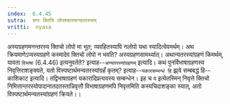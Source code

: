 ```yaml
---
index:  6.4.45
sutra:  सनः क्तिचि लोपश्चास्यान्यतरस्याम्
vritti:  nyasa
---
```


अस्यग्रहणमनन्तरस्य क्तिचो लोपो मा भूत; व्यवहितस्यापि नलोपो यथा स्यादित्येवमर्थम्। अथ क्रियमाणेऽप्यस्यग्रहणे कस्मादेव क्तिचो लोपो न भवति? अस्यग्रहणसामर्थ्यात्। अथान्यतरस्यांग्रहणं किमर्थम्, यावता `विभाषा` (6.4.46) इत्यनुवर्तते? इत्याह--`अन्यतरस्यांग्रहणम्` इत्यादि। कथं पुनर्विभाषाग्रहणस्य निवृत्तिराशङ्क्यते, यतो विस्पष्टार्थमन्यतरस्यांग्रहँ कृतम्? इत्याह--`यकारसम्भन्धं हि` झ्र्ये सम्बबद्धं हि--काशिकाट इत्यादि। तद्विभाषाग्रहणं यकारादिप्रत्ययस्य सम्बन्धेन। इह च `ये` इत्येतस्मिन् निवृत्ते क्तिचो निमित्तान्तरस्योपादानातदतस्तान्निवृत्तौ विभाषाग्रहणमपि निवृत्तमिति कस्यचिदाशङ्का स्यात्, अतो विस्पष्टार्थमन्यतस्यांग्रहणं क्रियते।।
